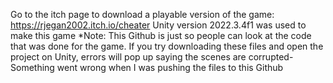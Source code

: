Go to the itch page to download a playable version of the game: https://rjegan2002.itch.io/cheater
Unity version 2022.3.4f1 was used to make this game
*Note: This Github is just so people can look at the code that was done for the game. If you try downloading these files and open the project on Unity, errors will pop up saying the scenes are corrupted-
Something went wrong when I was pushing the files to this Github
